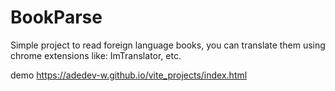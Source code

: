 # BookParse
Simple project to read foreign language books, you can translate them using chrome extensions like: ImTranslator, etc.


demo https://adedev-w.github.io/vite_projects/index.html
